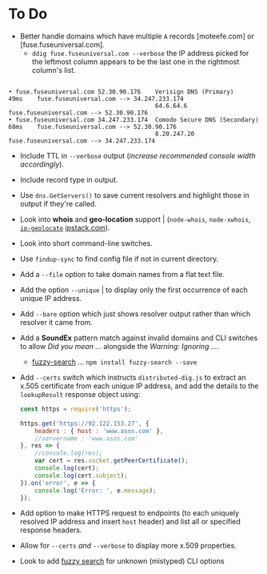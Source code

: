 # To Do

* Better handle domains which have multiple `A` records [moteefe.com] or [fuse.fuseuniversal.com].
  * `ddig fuse.fuseuniversal.com --verbose` the IP address picked for the leftmost column appears to be the last one in the rightmost column's list.

```text

• fuse.fuseuniversal.com 52.30.90.176    Verisign DNS (Primary)         49ms    fuse.fuseuniversal.com --> 34.247.233.174
                                         64.6.64.6                              fuse.fuseuniversal.com --> 52.30.90.176
• fuse.fuseuniversal.com 34.247.233.174  Comodo Secure DNS (Secondary)  68ms    fuse.fuseuniversal.com --> 52.30.90.176
                                         8.20.247.20                            fuse.fuseuniversal.com --> 34.247.233.174
```

* Include TTL in `--verbose` output (*increase recommended console width accordingly*).
* Include record type in output.
* Use `dns.GetServers()` to save current resolvers and highlight those in output if they're called.
* Look into **whois** and **geo-location** support | (`node-whois`, `node-xwhois`, [`ip-geolocate`](https://www.npmjs.com/package/ip-geolocate) [ipstack.com](https://ipstack.com/)).
* Look into short command-line switches.
* Use `findup-sync` to find config file if not in current directory.
* Add a `--file` option to take domain names from a flat text file.
* Add the option `--unique` | to display only the first occurrence of each unique IP address.
* Add `--bare` option which just shows resolver output rather than which resolver it came from.
* Add a **SoundEx** pattern match against invalid domains and CLI switches to allow *Did you mean ...* alongside the *Warning: Ignoring ...*.
  * [fuzzy-search](https://www.npmjs.com/package/fuzzy-search) ... `npm install fuzzy-search --save`
* Add `--certs` switch which instructs `distributed-dig.js` to extract an x.505 certificate from each unique IP address, and add the details to the `lookupResult` response object using:

    ```javascript
    const https = require('https');

    https.get('https://92.122.153.27', {
        headers : { host : 'www.asos.com' },
        //servername : 'www.asos.com'
    }, res => {
        //console.log(res);
        var cert = res.socket.getPeerCertificate();
        console.log(cert);
        console.log(cert.subject);
    }).on('error', e => {
        console.log('Error: ', e.message);
    });
    ```

* Add option to make HTTPS request to endpoints (to each uniquely resolved IP address and insert `host` header) and list all or specified response headers.
* Allow for `--certs` *and* `--verbose` to display more x.509 properties.
* Look to add [fuzzy search](https://www.npmjs.com/package/fuzzy) for unknown (mistyped) CLI options
